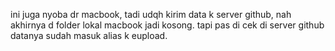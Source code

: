 ini juga nyoba dr macbook, tadi udqh kirim data k server github, nah akhirnya d folder lokal macbook jadi kosong.
tapi pas di cek di server github datanya sudah masuk alias k eupload.
